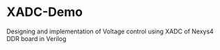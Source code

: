 # XADC-Demo
Designing and implementation of Voltage control using XADC of Nexys4 DDR board in Verilog
